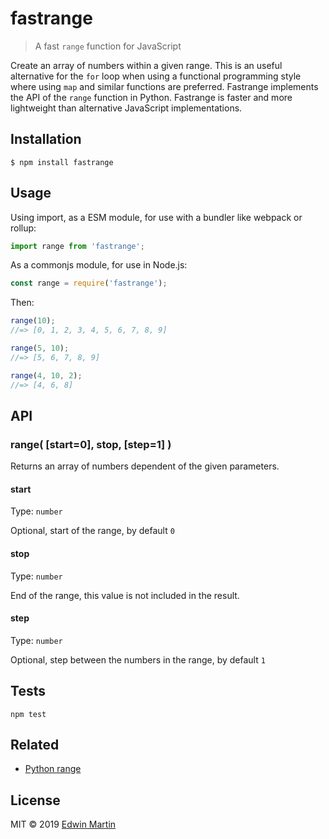 # fastrange

> A fast `range` function for JavaScript

Create an array of numbers within a given range.
This is an useful alternative for the `for` loop when using a functional programming style
where using `map` and similar functions are preferred.
Fastrange implements the API of the `range` function in Python.
Fastrange is faster and more lightweight than alternative JavaScript implementations.

## Installation

```shell
$ npm install fastrange
```

## Usage

Using import, as a ESM module, for use with a bundler like webpack or rollup:

```js
import range from 'fastrange';
```

As a commonjs module, for use in Node.js:

```js
const range = require('fastrange');
```

Then:

```js
range(10);
//=> [0, 1, 2, 3, 4, 5, 6, 7, 8, 9]

range(5, 10);
//=> [5, 6, 7, 8, 9]

range(4, 10, 2);
//=> [4, 6, 8]
```

## API

### range( \[start=0\], stop, \[step=1\] )

Returns an array of numbers dependent of the given parameters.

#### start

Type: `number`

Optional, start of the range, by default `0`

#### stop

Type: `number`

End of the range, this value is not included in the result.

#### step

Type: `number`

Optional, step between the numbers in the range, by default `1`

## Tests

```shell
npm test
```

## Related

- [Python range](https://docs.python.org/3/library/stdtypes.html#range)

## License

MIT © 2019 [Edwin Martin](https://bitstorm.org/)
